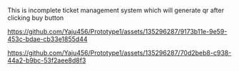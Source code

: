 This is incomplete ticket management system which will generate qr after clicking buy button


https://github.com/Yaju456/Prototype1/assets/135296287/9173b11e-9e59-453c-bdae-cb33e1855d44



https://github.com/Yaju456/Prototype1/assets/135296287/70d2beb8-c938-44a2-b9bc-53f2aee8d8f3

